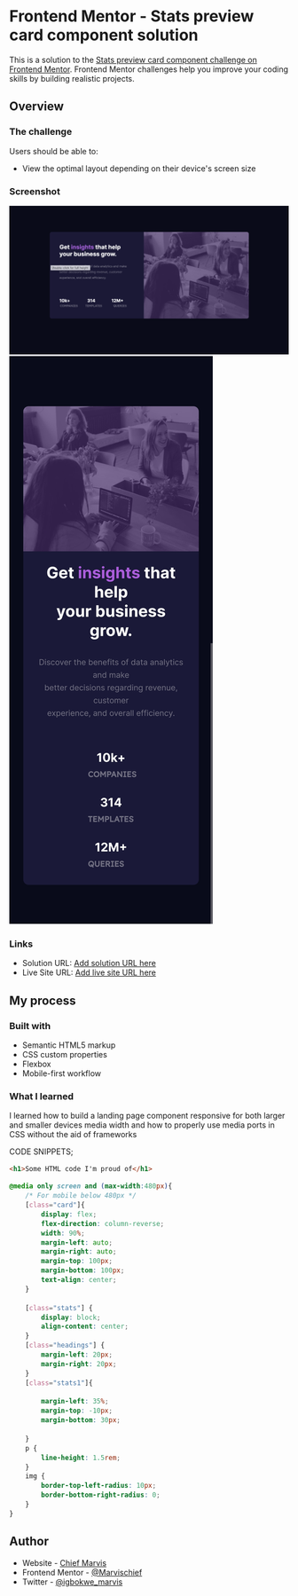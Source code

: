 # Frontend Mentor - Stats preview card component solution

This is a solution to the [Stats preview card component challenge on Frontend Mentor](https://www.frontendmentor.io/challenges/stats-preview-card-component-8JqbgoU62). Frontend Mentor challenges help you improve your coding skills by building realistic projects. 

## Overview

### The challenge

Users should be able to:

- View the optimal layout depending on their device's screen size

### Screenshot

![](img/desktop.png)
![](img/mobile.jpeg)



### Links

- Solution URL: [Add solution URL here](https://your-solution-url.com)
- Live Site URL: [Add live site URL here](https://stats-comp.netlify.app/)

## My process

### Built with

- Semantic HTML5 markup
- CSS custom properties
- Flexbox
- Mobile-first workflow

### What I learned

I learned how to build a landing page component responsive for both larger and smaller devices media width and how to properly use media ports in CSS without the aid of frameworks

CODE SNIPPETS;

```html
<h1>Some HTML code I'm proud of</h1>
```
```css
@media only screen and (max-width:480px){
    /* For mobile below 480px */
    [class="card"]{
        display: flex;
        flex-direction: column-reverse;
        width: 90%;
        margin-left: auto;
        margin-right: auto;
        margin-top: 100px;
        margin-bottom: 100px;
        text-align: center;
    }

    [class="stats"] {
        display: block;
        align-content: center;
    }
    [class="headings"] {
        margin-left: 20px;
        margin-right: 20px;
    }
    [class="stats1"]{
    
        margin-left: 35%;
        margin-top: -10px;
        margin-bottom: 30px;
        
    }
    p {
        line-height: 1.5rem;
    }
    img {
        border-top-left-radius: 10px;
        border-bottom-right-radius: 0;
    }
}
```

## Author

- Website - [Chief Marvis](https://www.github.com/Marvischief)
- Frontend Mentor - [@Marvischief](https://www.frontendmentor.io/profile/Marvischief)
- Twitter - [@igbokwe_marvis](https://www.twitter.com/igbokwe_marvis)



